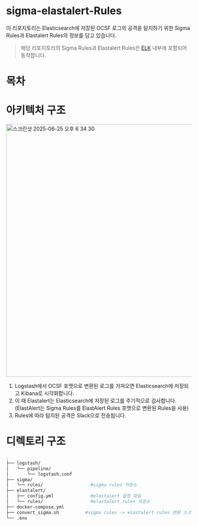# sigma-elastalert-Rules
이 리포지토리는 Elasticsearch에 저장된 OCSF 로그의 공격을 탐지하기 위한 Sigma Rules과 Elastalert Rules의 정보를 담고 있습니다.
> 해당 리포지토리의 Sigma Rules과 Elastalert Rules은 [ELK](https://github.com/OCSF-Logrrr/ELK) 내부에 포함되어 동작합니다.

# 목차

# 아키텍처 구조
<img width="685" alt="스크린샷 2025-06-25 오후 6 34 30" src="https://github.com/user-attachments/assets/ef11e66b-1511-4b12-acb6-eb373c40215a" />

1. Logstash에서 OCSF 포맷으로 변환된 로그를 가져오면 Elasticsearch에 저장되고 Kibana로 시각화합니다.
2. 이 때 Elastalert는 Elasticsearch에 저장된 로그를 주기적으로 검사합니다. (ElastAlert는 Sigma Rules를 ElastAlert Rules 포맷으로 변환된 Rules을 사용)
4. Rules에 따라 탐지된 공격은 Slack으로 전송됩니다.

# 디렉토리 구조
```bash
.
├── logstash/
│   └── pipeline/
│       └── logstash.conf
├── sigma/
│	└── rules/                  #sigma rules 저장소
├── elastalert/
│	├── config.yml              #elastalert 설정 파일
│	└── rules/                  #elastalert rules 저장소
├── docker-compose.yml
├── convert_sigma.sh          #sigma rules -> elastalert rules 변환 스크립트
└── .env
```
